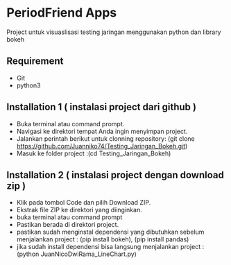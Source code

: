 # PeriodFriend Apps
Project untuk visuaslisasi testing jaringan menggunakan python dan library bokeh

## Requirement
- Git
- python3

## Installation 1 ( instalasi project dari github )
- Buka terminal atau command prompt.
- Navigasi ke direktori tempat Anda ingin menyimpan project.
- Jalankan perintah berikut untuk clonning repository: (git clone https://github.com/Juanniko74/Testing_Jaringan_Bokeh.git)
- Masuk ke folder project :(cd Testing_Jaringan_Bokeh)

## Installation 2 ( instalasi project dengan download zip )
- Klik pada tombol Code dan pilih Download ZIP.
- Ekstrak file ZIP ke direktori yang diinginkan.
- buka terminal atau command prompt
- Pastikan berada di direktori project.
- pastikan sudah menginstal dependensi yang dibutuhkan sebelum menjalankan project : (pip install bokeh), (pip install pandas)
- jika sudah install dependensi bisa langsung menjalankan project : (python JuanNicoDwiRama_LineChart.py)



